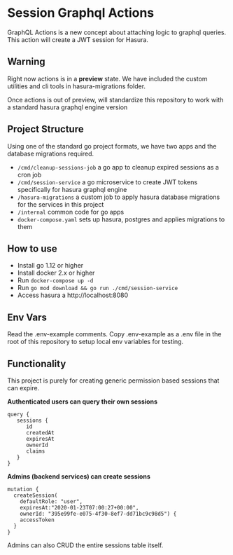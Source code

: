# Session Graphql Actions

GraphQL Actions is a new concept about attaching logic to graphql queries. This action will create a JWT session for Hasura.

## Warning

Right now actions is in a **preview** state. We have included the custom utilities and cli tools in hasura-migrations folder.

Once actions is out of preview, will standardize this repository to work with a standard hasura graphql engine version

## Project Structure

Using one of the standard go project formats, we have two apps and the database migrations required.

* `/cmd/cleanup-sessions-job` a go app to cleanup expired sessions as a cron job
* `/cmd/session-service` a go microservice to create JWT tokens specifically for hasura graphql engine
* `/hasura-migrations` a custom job to apply hasura database migrations for the services in this project
* `/internal` common code for go apps
* `docker-compose.yaml` sets up hasura, postgres and applies migrations to them

## How to use

* Install go 1.12 or higher
* Install docker 2.x or higher
* Run `docker-compose up -d`
* Run `go mod download && go run ./cmd/session-service`
* Access hasura a http://localhost:8080

## Env Vars

Read the .env-example comments. Copy .env-example as a .env file in the root of this repository
to setup local env variables for testing.

## Functionality

This project is purely for creating generic permission based sessions that can expire.

**Authenticated users can query their own sessions**

```
query {
   sessions {
      id
      createdAt
      expiresAt
      ownerId
      claims
   }
}
```

**Admins (backend services) can create sessions**

```
mutation {
  createSession(
    defaultRole: "user",
    expiresAt:"2020-01-23T07:00:27+00:00",
    ownerId: "395e99fe-e075-4f30-8ef7-dd71bc9c98d5") {
    accessToken
  }
}

```

Admins can also CRUD the entire sessions table itself.

